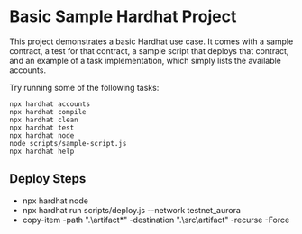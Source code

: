 # Basic Sample Hardhat Project

This project demonstrates a basic Hardhat use case. It comes with a sample contract, a test for that contract, a sample script that deploys that contract, and an example of a task implementation, which simply lists the available accounts.

Try running some of the following tasks:

```shell
npx hardhat accounts
npx hardhat compile
npx hardhat clean
npx hardhat test
npx hardhat node
node scripts/sample-script.js
npx hardhat help
```

## Deploy Steps
- npx hardhat node
- npx hardhat run scripts/deploy.js --network testnet_aurora
- copy-item -path ".\artifact\*" -destination ".\src\artifact\" -recurse -Force

